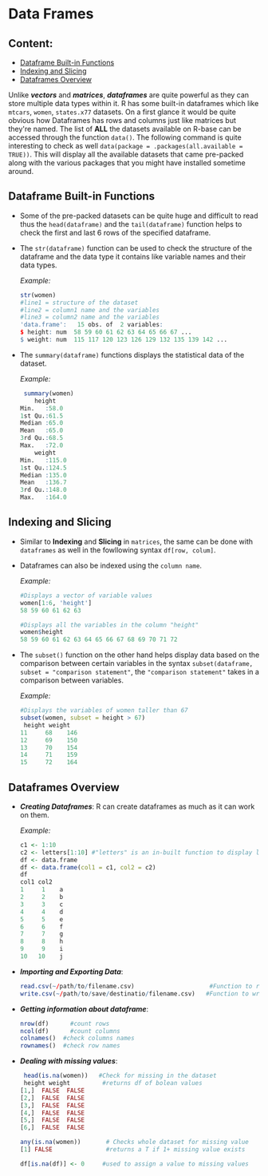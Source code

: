 # Data Frames

Content:
-----
- [Dataframe Built-in Functions]()
- [Indexing and Slicing]()
- [Dataframes Overview]()

Unlike _**vectors**_ and _**matrices**_, _**dataframes**_ are quite powerful as they can store multiple data types within it.
R has some built-in dataframes which like `mtcars`, `women`,  `states.x77` datasets. On a first glance it would be quite obvious how Dataframes has rows and columns just like matrices but they're named. The list of **ALL** the datasets available on R-base can be accessed through the function `data()`. 
The following command is quite interesting to check as well `data(package = .packages(all.available = TRUE))`. This will display all the available datasets that came pre-packed along with the various packages that you might have installed sometime around.

Dataframe Built-in Functions
-----
- Some of the pre-packed datasets can be quite huge and difficult to read thus the `head(dataframe)` and the `tail(dataframe)` function helps to check the first and last 6 rows of the specified dataframe.

- The `str(dataframe)` function can be used to check the structure of the dataframe and the data type it contains like variable names and their data types.

	_Example:_
	
    ```R
    str(women)
	#line1 = structure of the dataset
    #line2 = column1 name and the variables
    #line3 = column2 name and the variables
    'data.frame':	15 obs. of  2 variables:
 	$ height: num  58 59 60 61 62 63 64 65 66 67 ...
 	$ weight: num  115 117 120 123 126 129 132 135 139 142 ...
    ```
    
- The `summary(dataframe)` functions displays the statistical data of the dataset.
	
    _Example:_
    
    ```R
	 summary(women)
	    height    
	Min.   :58.0  
	1st Qu.:61.5  
	Median :65.0  
	Mean   :65.0  
	3rd Qu.:68.5  
	Max.   :72.0  
	    weight     
	Min.   :115.0  
	1st Qu.:124.5  
	Median :135.0  
	Mean   :136.7  
	3rd Qu.:148.0  
	Max.   :164.0  
    ```
    
Indexing and Slicing
-----
- Similar to **Indexing** and **Slicing** in `matrices`, the same can be done with `dataframes` as well in the fowllowing syntax `df[row, colum]`.  

- Dataframes can also be indexed using the `column name`.

	_Example:_
    
    ```R
   #Displays a vector of variable values
   women[1:6, 'height']
   58 59 60 61 62 63	
   
   #Displays all the variables in the column "height" 
   women$height
   58 59 60 61 62 63 64 65 66 67 68 69 70 71 72
    ```
    
- The `subset()` function on the other hand helps display data based on the comparison between certain variables in the syntax `subset(dataframe, subset = "comparison statement"`, the `"comparison statement"` takes in a comparison between variables.

	_Example:_
    
    ```R
   #Displays the variables of women taller than 67
   subset(women, subset = height > 67)
  	 height weight
	11     68    146
	12     69    150
	13     70    154
	14     71    159
	15     72    164
    ```
    
Dataframes Overview
----
- _**Creating Dataframes**_: R can create dataframes as much as it can work on them.

	_Example:_
    
    ```R
    c1 <- 1:10
	c2 <- letters[1:10]	#"letters" is an in-built function to display letters
	df <- data.frame
	df <- data.frame(col1 = c1, col2 = c2)
	df
   	col1 col2
	1     1    a
	2     2    b
	3     3    c
	4     4    d
	5     5    e
	6     6    f
	7     7    g
	8     8    h
	9     9    i
	10   10    j	    
    ```
    
- _**Importing and Exporting Data**_:

	```R
	read.csv(~/path/to/filename.csv)					 #Function to read .csv files
	write.csv(~/path/to/save/destinatio/filename.csv)	#Function to write .csv files
    ```

- _**Getting information about dataframe**_:

	```R
    nrow(df)	  #count rows
    ncol(df)	  #count columns
    colnames()	#check columns names
    rownames()	#check row names
    ```

- _**Dealing with missing values**_:

    ```R
	 head(is.na(women))	  #Check for missing in the dataset
     height weight		   #returns df of bolean values
	[1,]  FALSE  FALSE
	[2,]  FALSE  FALSE
	[3,]  FALSE  FALSE
	[4,]  FALSE  FALSE
	[5,]  FALSE  FALSE
	[6,]  FALSE  FALSE
    
    any(is.na(women))		# Checks whole dataset for missing value
	[1] FALSE				#returns a T if 1+ missing value exists
    
    df[is.na(df)] <- 0	   #used to assign a value to missing values
    ```